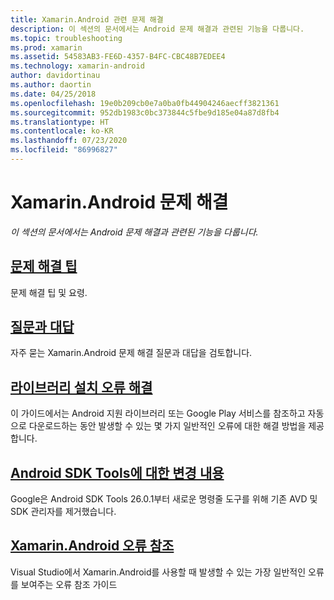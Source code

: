 ```yaml
---
title: Xamarin.Android 관련 문제 해결
description: 이 섹션의 문서에서는 Android 문제 해결과 관련된 기능을 다룹니다.
ms.topic: troubleshooting
ms.prod: xamarin
ms.assetid: 54583AB3-FE6D-4357-B4FC-CBC48B7EDEE4
ms.technology: xamarin-android
author: davidortinau
ms.author: daortin
ms.date: 04/25/2018
ms.openlocfilehash: 19e0b209cb0e7a0ba0fb44904246aecff3821361
ms.sourcegitcommit: 952db1983c0bc373844c5fbe9d185e04a87d8fb4
ms.translationtype: HT
ms.contentlocale: ko-KR
ms.lasthandoff: 07/23/2020
ms.locfileid: "86996827"
---
```

# <a name="troubleshooting-xamarinandroid"></a>Xamarin.Android 문제 해결

_이 섹션의 문서에서는 Android 문제 해결과 관련된 기능을 다룹니다._

## <a name="troubleshooting-tips"></a>[문제 해결 팁](~/android/troubleshooting/troubleshooting.md)

문제 해결 팁 및 요령.

## <a name="frequently-asked-questions"></a>[질문과 대답](questions/index.md)

자주 묻는 Xamarin.Android 문제 해결 질문과 대답을 검토합니다.

## <a name="resolving-library-installation-errors"></a>[라이브러리 설치 오류 해결](~/android/troubleshooting/resolving-library-installation-errors.md)

이 가이드에서는 Android 지원 라이브러리 또는 Google Play 서비스를 참조하고 자동으로 다운로드하는 동안 발생할 수 있는 몇 가지 일반적인 오류에 대한 해결 방법을 제공합니다.

## <a name="changes-to-the-android-sdk-tooling"></a>[Android SDK Tools에 대한 변경 내용](~/android/troubleshooting/sdk-cli-tooling-changes.md)

Google은 Android SDK Tools 26.0.1부터 새로운 명령줄 도구를 위해 기존 AVD 및 SDK 관리자를 제거했습니다.

## <a name="xamarinandroid-errors-reference"></a>[Xamarin.Android 오류 참조](/xamarin/android/errors-and-warnings/)

Visual Studio에서 Xamarin.Android를 사용할 때 발생할 수 있는 가장 일반적인 오류를 보여주는 오류 참조 가이드
